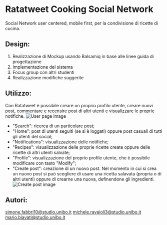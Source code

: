 # Ratatweet Cooking Social Network
Social Network user centered, mobile first, per la condivisione di ricette di cucina.

## Design:
1. Realizzazione di Mockup usando Balsamiq in base alle linee guida di progettazione
2. Implementazione del sistema 
3. Focus group con altri studenti
4. Realizzazione modifiche suggerite

## Utilizzo:
Con Ratatweet è possibile creare un proprio profilo utente, creare nuovi post, commentare e recensire post di altri utenti e visualizzare le proprie notifiche.
![User page image](https://github.com/mario-biavati/Ratatweet/blob/main/img/schemata_utente.png)
* "Search": ricerca di un particolare post;
* "Home": post di utenti seguiti (se si è loggati) oppure post casuali di tutti gli utenti del social;
* "Notifications": visualizzazione delle notifiche;
* "Recipes": visualizzazione delle proprie ricette create oppure delle ricette di altri utenti salvate;
* "Profile": visualizzazione del proprio profile utente, che è possibile modificare con tasto "Modify";
* "Create post": creazione di un nuovo post.
Nel momento in cui si crea un nuovo post si può scegliere di usare una ricetta salavata (propria o di altri utenti) oppure di crearne una nuova, definendone gli ingredienti.
![Create post image](https://github.com/mario-biavati/Ratatweet/blob/main/img/schemata_create_post.png)

## Autori:
simone.fabbri10@studio.unibo.it
michele.ravaioli3@studio.unibo.it
mario.biavati@studio.unibo.it

